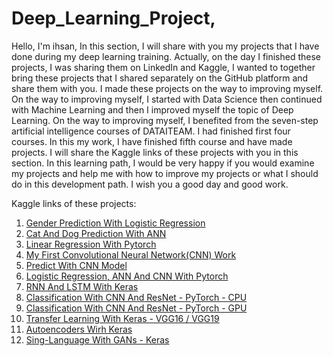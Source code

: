 # Deep_Learning_Project,

Hello, I'm ihsan,
In this section, I will share with you my projects that I have done during my deep learning training. Actually, on the day I finished these projects, I was sharing them on LinkedIn and Kaggle, I wanted to together bring these projects that I shared separately on the GitHub platform and share them with you. I made these projects on the way to improving myself. On the way to improving myself, I started with Data Science then continued with Machine Learning and then I improved myself the topic of Deep Learning. On the way to improving myself, I benefited from the seven-step artificial intelligence courses of DATAITEAM. I had finished first four courses. In this my work, I have finished fifth course and have made projects. I will share the Kaggle links of these projects with you in this section. In this learning path, I would be very happy if you would examine my projects and help me with how to improve my projects or what I should do in this development path. I wish you a good day and good work.

Kaggle links of these projects:

1. [Gender Prediction With Logistic Regression](https://www.kaggle.com/code/ihsncnkz/gender-prediction-with-logistic-regression)
2. [Cat And Dog Prediction With ANN](https://www.kaggle.com/code/ihsncnkz/cat-and-dog-prediction-with-ann)
3. [Linear Regression With Pytorch](https://www.kaggle.com/code/ihsncnkz/linear-regression-with-pytorch)
4. [My First Convolutional Neural Network(CNN) Work](https://www.kaggle.com/code/ihsncnkz/my-first-convolutional-neural-network-cnn-work)
5. [Predict With CNN Model](https://www.kaggle.com/code/ihsncnkz/predict-with-cnn-model)
6. [Logistic Regression, ANN And CNN With Pytorch](https://www.kaggle.com/code/ihsncnkz/logistic-regression-ann-and-cnn-with-pytorch)
7. [RNN And LSTM With Keras](https://www.kaggle.com/code/ihsncnkz/rnn-and-lstm-with-keras)
8. [Classification With CNN And ResNet - PyTorch - CPU](https://www.kaggle.com/code/ihsncnkz/classification-with-cnn-and-resnet-pytorch-cpu)
9. [Classification With CNN And ResNet - PyTorch - GPU](https://www.kaggle.com/code/ihsncnkz/classification-with-cnn-and-resnet-pytorch-gpu)
10. [Transfer Learning With Keras - VGG16 / VGG19](https://www.kaggle.com/code/ihsncnkz/transfer-learning-with-keras-vgg16-vgg19)
11. [Autoencoders Wirh Keras](https://www.kaggle.com/code/ihsncnkz/autoencoders-wirh-keras)
12. [Sing-Language With GANs - Keras](https://www.kaggle.com/code/ihsncnkz/sing-language-with-gans-keras)

